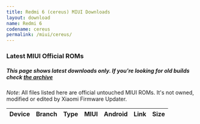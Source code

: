```yaml
---
title: Redmi 6 (cereus) MIUI Downloads
layout: download
name: Redmi 6
codename: cereus
permalink: /miui/cereus/
---
```

### Latest MIUI Official ROMs
##### This page shows latest downloads only. If you're looking for old builds check [the archive](/archive/miui/cereus/)
*Note*: All files listed here are official untouched MIUI ROMs. It's not owned, modified or edited by Xiaomi Firmware Updater.


<div class="table-responsive-md" id="table-wrapper">
<table id="miui" class="compact table table-striped table-hover table-sm">
    <thead class="thead-dark">
        <tr>
            <th>Device</th>
            <th>Branch</th>
            <th>Type</th>
            <th>MIUI</th>
            <th>Android</th>
            <th>Link</th>
            <th>Size</th>
        </tr>
    </thead>
    <script>loadMiuiDownloads('cereus')</script>
</table>
</div>


